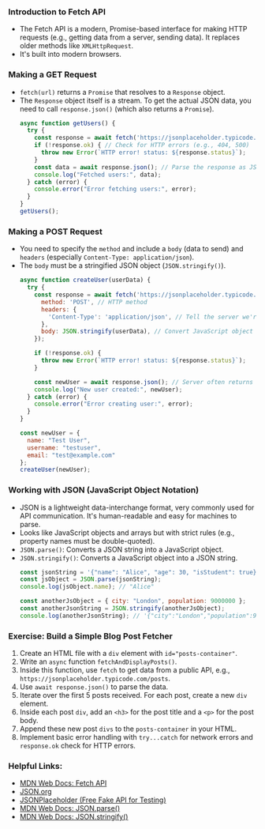 ### Introduction to Fetch API
*   The Fetch API is a modern, Promise-based interface for making HTTP requests (e.g., getting data from a server, sending data). It replaces older methods like `XMLHttpRequest`.
*   It's built into modern browsers.

### Making a GET Request
*   `fetch(url)` returns a `Promise` that resolves to a `Response` object.
*   The `Response` object itself is a stream. To get the actual JSON data, you need to call `response.json()` (which also returns a `Promise`).
    ```javascript
    async function getUsers() {
      try {
        const response = await fetch('https://jsonplaceholder.typicode.com/users'); // Example public API
        if (!response.ok) { // Check for HTTP errors (e.g., 404, 500)
          throw new Error(`HTTP error! status: ${response.status}`);
        }
        const data = await response.json(); // Parse the response as JSON
        console.log("Fetched users:", data);
      } catch (error) {
        console.error("Error fetching users:", error);
      }
    }
    getUsers();
    ```

### Making a POST Request
*   You need to specify the `method` and include a `body` (data to send) and `headers` (especially `Content-Type: application/json`).
*   The `body` must be a stringified JSON object (`JSON.stringify()`).
    ```javascript
    async function createUser(userData) {
      try {
        const response = await fetch('https://jsonplaceholder.typicode.com/users', {
          method: 'POST', // HTTP method
          headers: {
            'Content-Type': 'application/json', // Tell the server we're sending JSON
          },
          body: JSON.stringify(userData), // Convert JavaScript object to JSON string
        });

        if (!response.ok) {
          throw new Error(`HTTP error! status: ${response.status}`);
        }

        const newUser = await response.json(); // Server often returns the created resource
        console.log("New user created:", newUser);
      } catch (error) {
        console.error("Error creating user:", error);
      }
    }

    const newUser = {
      name: "Test User",
      username: "testuser",
      email: "test@example.com"
    };
    createUser(newUser);
    ```

### Working with JSON (JavaScript Object Notation)
*   JSON is a lightweight data-interchange format, very commonly used for API communication. It's human-readable and easy for machines to parse.
*   Looks like JavaScript objects and arrays but with strict rules (e.g., property names must be double-quoted).
*   `JSON.parse()`: Converts a JSON string into a JavaScript object.
*   `JSON.stringify()`: Converts a JavaScript object into a JSON string.
    ```javascript
    const jsonString = '{"name": "Alice", "age": 30, "isStudent": true}';
    const jsObject = JSON.parse(jsonString);
    console.log(jsObject.name); // "Alice"

    const anotherJsObject = { city: "London", population: 9000000 };
    const anotherJsonString = JSON.stringify(anotherJsObject);
    console.log(anotherJsonString); // '{"city":"London","population":9000000}'
    ```

### Exercise: Build a Simple Blog Post Fetcher
1.  Create an HTML file with a `div` element with `id="posts-container"`.
2.  Write an `async` function `fetchAndDisplayPosts()`.
3.  Inside this function, use `fetch` to get data from a public API, e.g., `https://jsonplaceholder.typicode.com/posts`.
4.  Use `await response.json()` to parse the data.
5.  Iterate over the first 5 posts received. For each post, create a new `div` element.
6.  Inside each post `div`, add an `<h3>` for the post title and a `<p>` for the post body.
7.  Append these new post `divs` to the `posts-container` in your HTML.
8.  Implement basic error handling with `try...catch` for network errors and `response.ok` check for HTTP errors.

### Helpful Links:
*   [MDN Web Docs: Fetch API](https://developer.mozilla.org/en-US/docs/Web/API/Fetch_API)
*   [JSON.org](https://www.json.org/json-en.html)
*   [JSONPlaceholder (Free Fake API for Testing)](https://jsonplaceholder.typicode.com/)
*   [MDN Web Docs: JSON.parse()](https://developer.mozilla.org/en-US/docs/Web/JavaScript/Reference/Global_Objects/JSON/parse)
*   [MDN Web Docs: JSON.stringify()](https://developer.mozilla.org/en-US/docs/Web/JavaScript/Reference/Global_Objects/JSON/stringify)
